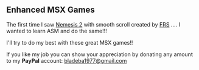 ## Enhanced MSX Games

The first time I saw [Nemesis 2](https://www.youtube.com/watch?v=a13QWpZ1Cao) with smooth scroll created by [FRS](http://frs.badcoffee.info/) .... I wanted to learn ASM and do the same!!!

I'll try to do my best with these great MSX games!!

If you like my job you can show your
appreciation by donating any amount to my
**PayPal** account: [bladeba1977@gmail.com](https://paypal.me/bladeba1977)



